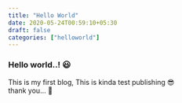 ```yaml
---
title: "Hello World"
date: 2020-05-24T00:59:10+05:30
draft: false
categories: ["helloworld"]
---
```


### Hello world..! :smiley:

This is my first blog, This is kinda test publishing :sunglasses:  
thank you... :sparkling_heart:
